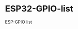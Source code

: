 # ESP32-GPIO-list

[ESP-GPIO list](https://docs.google.com/spreadsheets/d/e/2PACX-1vRj58tr1VHmS5zODI70DCjMSNKzu-qeYzLH4U_9YIMgJ2JpOkEDhp28VOD5Dg9VjuwVlpTZXa4KqwzA/pubhtml?gid=353707857&single=true)
